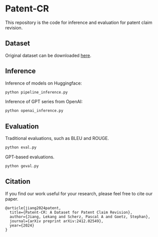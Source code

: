 # Patent-CR
This repository is the code for inference and evaluation for patent claim revision.

## Dataset

Original dataset can be downloaded [here](https://huggingface.co/datasets/lj408/Patent-CR).

## Inference

Inference of models on Huggingface:
```bash
python pipeline_inference.py
```

Inference of GPT series from OpenAI:
```bash
python openai_inference.py
```

## Evaluation

Traditional evaluations, such as BLEU and ROUGE.
```bash
python eval.py
```

GPT-based evaluations.
```bash
python geval.py
```

## Citation

If you find our work useful for your research, please feel free to cite our paper.
```
@article{jiang2024patent,
  title={Patent-CR: A Dataset for Patent Claim Revision},
  author={Jiang, Lekang and Scherz, Pascal A and Goetz, Stephan},
  journal={arXiv preprint arXiv:2412.02549},
  year={2024}
}
```